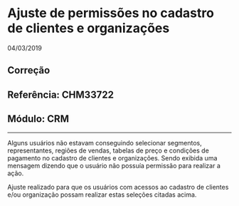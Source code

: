 # Ajuste de permissões no cadastro de clientes e organizações
04/03/2019
## Correção
## Referência: CHM33722
## Módulo: CRM
***

Alguns usuários não estavam conseguindo selecionar segmentos, representantes, regiões de vendas, tabelas de preço e condições de pagamento no cadastro de clientes e organizações. Sendo exibida uma mensagem dizendo que o usuário não possuía permissão para realizar a ação.

Ajuste realizado para que os usuários com acessos ao cadastro de clientes e/ou organização possam realizar estas seleções citadas acima.